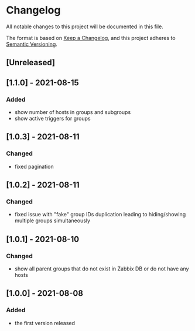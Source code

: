 # Changelog
All notable changes to this project will be documented in this file.

The format is based on [Keep a Changelog](https://keepachangelog.com/en/1.0.0/),
and this project adheres to [Semantic Versioning](https://semver.org/spec/v2.0.0.html).

## [Unreleased]

## [1.1.0] - 2021-08-15
### Added
- show number of hosts in groups and subgroups
- show active triggers for groups

## [1.0.3] - 2021-08-11
### Changed
- fixed pagination

## [1.0.2] - 2021-08-11
### Changed
- fixed issue with "fake" group IDs duplication leading to hiding/showing multiple groups simultaneously

## [1.0.1] - 2021-08-10
### Changed
- show all parent groups that do not exist in Zabbix DB or do not have any hosts

## [1.0.0] - 2021-08-08
### Added
- the first version released
